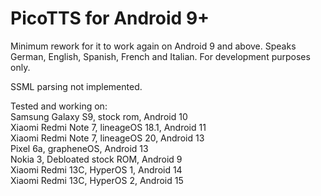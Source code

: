 # PicoTTS for Android 9+
Minimum rework for it to work again on Android 9 and above. Speaks German, English, Spanish, French and Italian. For development purposes only.

SSML parsing not implemented.

Tested and working on:\
Samsung Galaxy S9, stock rom, Android 10\
Xiaomi Redmi Note 7, lineageOS 18.1, Android 11\
Xiaomi Redmi Note 7, lineageOS 20, Android 13\
Pixel 6a, grapheneOS, Android 13\
Nokia 3, Debloated stock ROM, Android 9\
Xiaomi Redmi 13C, HyperOS 1, Android 14\
Xiaomi Redmi 13C, HyperOS 2, Android 15
